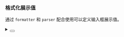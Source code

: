### 格式化展示值

通过 `formatter` 和 `parser` 配合使用可以定义输入框展示值。

<div class="cell-demo vp-raw">
  <yc-input-number
    :style="{ width: '320px' }"
    placeholder="Please Enter"
    class="input-demo"
    :default-value="12000"
    :min="0"
    :formatter="formatter"
    :parser="parser" />
</div>

<script setup>
const formatter = (value) => {
  const values = value.split('.');
  values[0] = values[0].replace(/\B(?=(\d{3})+(?!\d))/g, ',');
  return values.join('.');
};
const parser = (value) => {
  return value.replace(/,/g, '');
};
</script>

<details>
<summary>
 <button class="code-btn"  >
    <icon-code />
 </button>
</summary>

```vue
<template>
  <yc-input-number
    :style="{ width: '320px' }"
    placeholder="Please Enter"
    class="input-demo"
    :default-value="12000"
    :min="0"
    :formatter="formatter"
    :parser="parser" />
</template>

<script setup>
const formatter = (value) => {
  const values = value.split('.');
  values[0] = values[0].replace(/\B(?=(\d{3})+(?!\d))/g, ',');
  return values.join('.');
};
const parser = (value) => {
  return value.replace(/,/g, '');
};
</script>
```

</details>
